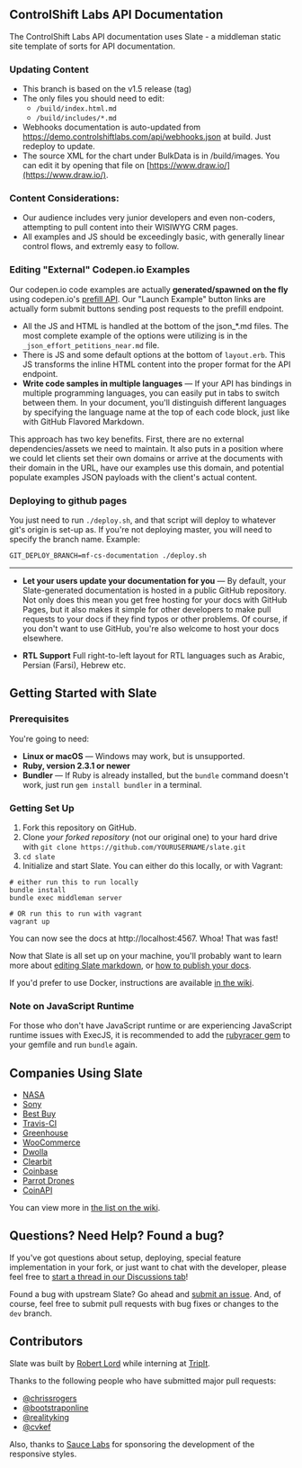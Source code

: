 ControlShift Labs API Documentation
------------------------------------

The ControlShift Labs API documentation uses Slate - a middleman static site template of sorts for API documentation.

### Updating Content

* This branch is based on the v1.5 release (tag)
* The only files you should need to edit:
  * `/build/index.html.md`
  * `/build/includes/*.md`
* Webhooks documentation is auto-updated from https://demo.controlshiftlabs.com/api/webhooks.json at build. Just redeploy to update.
* The source XML for the chart under BulkData is in /build/images. You can edit it by opening that file on [https://www.draw.io/](https://www.draw.io/).

### Content Considerations:

* Our audience includes very junior developers and even non-coders, attempting to pull content into their WISIWYG CRM pages.
* All examples and JS should be exceedingly basic, with generally linear control flows, and extremly easy to follow.

### Editing "External" Codepen.io Examples

Our codepen.io code examples are actually **generated/spawned on the fly** using codepen.io's [prefill API](https://blog.codepen.io/documentation/api/prefill/). Our "Launch Example" button links are actually form submit buttons sending post requests to the prefill endpoint.

* All the JS and HTML is handled at the bottom of the json_*.md files. The most complete example of the options were utilizing is in the `_json_effort_petitions_near.md` file.
* There is JS and some default options at the bottom of `layout.erb`.  This JS transforms the inline HTML content into the proper format for the API endpoint.
* **Write code samples in multiple languages** — If your API has bindings in multiple programming languages, you can easily put in tabs to switch between them. In your document, you'll distinguish different languages by specifying the language name at the top of each code block, just like with GitHub Flavored Markdown.

This approach has two key benefits. First, there are no external dependencies/assets we need to maintain. It also puts in a position where we could let clients set their own domains or arrive at the documents with their domain in the URL, have our examples use this domain, and potential populate examples JSON payloads with the client's actual content.

### Deploying to github pages

You just need to run `./deploy.sh`, and that script will deploy to whatever git's origin is set-up as. If you're not deploying master, you will need to specify the branch name. Example:

    GIT_DEPLOY_BRANCH=mf-cs-documentation ./deploy.sh


-----


* **Let your users update your documentation for you** — By default, your Slate-generated documentation is hosted in a public GitHub repository. Not only does this mean you get free hosting for your docs with GitHub Pages, but it also makes it simple for other developers to make pull requests to your docs if they find typos or other problems. Of course, if you don't want to use GitHub, you're also welcome to host your docs elsewhere.

* **RTL Support** Full right-to-left layout for RTL languages such as Arabic, Persian (Farsi), Hebrew etc.


Getting Started with Slate
------------------------------

### Prerequisites

You're going to need:

 - **Linux or macOS** — Windows may work, but is unsupported.
 - **Ruby, version 2.3.1 or newer**
 - **Bundler** — If Ruby is already installed, but the `bundle` command doesn't work, just run `gem install bundler` in a terminal.

### Getting Set Up

1. Fork this repository on GitHub.
2. Clone *your forked repository* (not our original one) to your hard drive with `git clone https://github.com/YOURUSERNAME/slate.git`
3. `cd slate`
4. Initialize and start Slate. You can either do this locally, or with Vagrant:

```shell
# either run this to run locally
bundle install
bundle exec middleman server

# OR run this to run with vagrant
vagrant up
```

You can now see the docs at http://localhost:4567. Whoa! That was fast!

Now that Slate is all set up on your machine, you'll probably want to learn more about [editing Slate markdown](https://github.com/slatedocs/slate/wiki/Markdown-Syntax), or [how to publish your docs](https://github.com/slatedocs/slate/wiki/Deploying-Slate).

If you'd prefer to use Docker, instructions are available [in the wiki](https://github.com/slatedocs/slate/wiki/Docker).

### Note on JavaScript Runtime

For those who don't have JavaScript runtime or are experiencing JavaScript runtime issues with ExecJS, it is recommended to add the [rubyracer gem](https://github.com/cowboyd/therubyracer) to your gemfile and run `bundle` again.

Companies Using Slate
---------------------------------

* [NASA](https://api.nasa.gov)
* [Sony](http://developers.cimediacloud.com)
* [Best Buy](https://bestbuyapis.github.io/api-documentation/)
* [Travis-CI](https://docs.travis-ci.com/api/)
* [Greenhouse](https://developers.greenhouse.io/harvest.html)
* [WooCommerce](http://woocommerce.github.io/woocommerce-rest-api-docs/)
* [Dwolla](https://docs.dwolla.com/)
* [Clearbit](https://clearbit.com/docs)
* [Coinbase](https://developers.coinbase.com/api)
* [Parrot Drones](http://developer.parrot.com/docs/bebop/)
* [CoinAPI](https://docs.coinapi.io/)

You can view more in [the list on the wiki](https://github.com/slatedocs/slate/wiki/Slate-in-the-Wild).

Questions? Need Help? Found a bug?
--------------------

If you've got questions about setup, deploying, special feature implementation in your fork, or just want to chat with the developer, please feel free to [start a thread in our Discussions tab](https://github.com/slatedocs/slate/discussions)!

Found a bug with upstream Slate? Go ahead and [submit an issue](https://github.com/slatedocs/slate/issues). And, of course, feel free to submit pull requests with bug fixes or changes to the `dev` branch.

Contributors
--------------------

Slate was built by [Robert Lord](https://lord.io) while interning at [TripIt](https://www.tripit.com/).

Thanks to the following people who have submitted major pull requests:

- [@chrissrogers](https://github.com/chrissrogers)
- [@bootstraponline](https://github.com/bootstraponline)
- [@realityking](https://github.com/realityking)
- [@cvkef](https://github.com/cvkef)

Also, thanks to [Sauce Labs](http://saucelabs.com) for sponsoring the development of the responsive styles.
